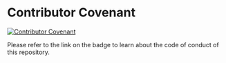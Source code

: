 # Contributor Covenant
[![Contributor Covenant](https://img.shields.io/badge/Contributor%20Covenant-2.1-4baaaa.svg)](https://github.com/maplibre/maplibre/blob/main/CODE_OF_CONDUCT.md)

Please refer to the link on the badge to learn about the code of conduct of this repository.
